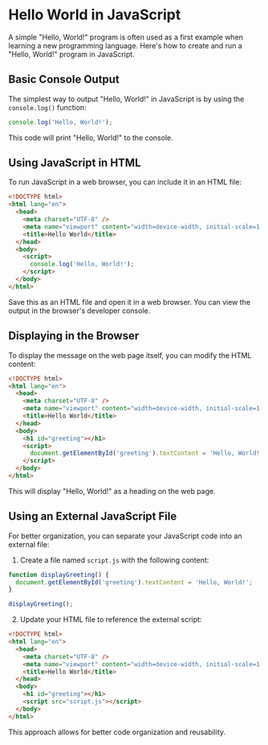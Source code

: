 # Hello World in JavaScript #

A simple "Hello, World!" program is often used as a first example when learning a new programming language. Here's how to create and run a "Hello, World!" program in JavaScript.

## Basic Console Output ##

The simplest way to output "Hello, World!" in JavaScript is by using the `console.log()` function:

```javascript
console.log('Hello, World!');
```

This code will print "Hello, World!" to the console.

## Using JavaScript in HTML ##

To run JavaScript in a web browser, you can include it in an HTML file:

```html
<!DOCTYPE html>
<html lang="en">
  <head>
    <meta charset="UTF-8" />
    <meta name="viewport" content="width=device-width, initial-scale=1.0" />
    <title>Hello World</title>
  </head>
  <body>
    <script>
      console.log('Hello, World!');
    </script>
  </body>
</html>
```

Save this as an HTML file and open it in a web browser. You can view the output in the browser's developer console.

## Displaying in the Browser ##

To display the message on the web page itself, you can modify the HTML content:

```html
<!DOCTYPE html>
<html lang="en">
  <head>
    <meta charset="UTF-8" />
    <meta name="viewport" content="width=device-width, initial-scale=1.0" />
    <title>Hello World</title>
  </head>
  <body>
    <h1 id="greeting"></h1>
    <script>
      document.getElementById('greeting').textContent = 'Hello, World!';
    </script>
  </body>
</html>
```

This will display "Hello, World!" as a heading on the web page.

## Using an External JavaScript File ##

For better organization, you can separate your JavaScript code into an external file:

1. Create a file named `script.js` with the following content:

```javascript
function displayGreeting() {
  document.getElementById('greeting').textContent = 'Hello, World!';
}

displayGreeting();
```

2. Update your HTML file to reference the external script:

```html
<!DOCTYPE html>
<html lang="en">
  <head>
    <meta charset="UTF-8" />
    <meta name="viewport" content="width=device-width, initial-scale=1.0" />
    <title>Hello World</title>
  </head>
  <body>
    <h1 id="greeting"></h1>
    <script src="script.js"></script>
  </body>
</html>
```

This approach allows for better code organization and reusability.
